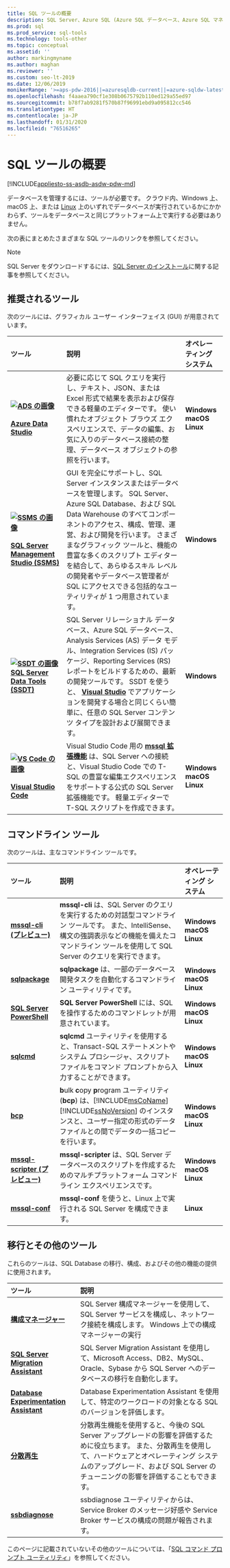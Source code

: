 ```yaml
---
title: SQL ツールの概要
description: SQL Server、Azure SQL (Azure SQL データベース、Azure SQL マネージド インスタンス、SQL 仮想マシン)、および Azure SQL データ ウェアハウス用の SQL クエリおよび管理ツール。
ms.prod: sql
ms.prod_service: sql-tools
ms.technology: tools-other
ms.topic: conceptual
ms.assetid: ''
author: markingmyname
ms.author: maghan
ms.reviewer: ''
ms.custom: seo-lt-2019
ms.date: 12/06/2019
monikerRange: '>=aps-pdw-2016||=azuresqldb-current||=azure-sqldw-latest||>=sql-server-2016||=sqlallproducts-allversions||>=sql-server-linux-2017'
ms.openlocfilehash: f4aaea790cf1e308b0675792b110ed129a55ed97
ms.sourcegitcommit: b78f7ab9281f570b87f96991ebd9a095812cc546
ms.translationtype: HT
ms.contentlocale: ja-JP
ms.lasthandoff: 01/31/2020
ms.locfileid: "76516265"
---
```

# <a name="sql-tools-overview"></a>SQL ツールの概要

[!INCLUDE[appliesto-ss-asdb-asdw-pdw-md](../includes/appliesto-ss-asdb-asdw-pdw-md.md)]

データベースを管理するには、ツールが必要です。 クラウド内、Windows 上、macOS 上、または [Linux](../linux/sql-server-linux-overview.md) 上のいずれでデータベースが実行されているかにかかわらず、ツールをデータベースと同じプラットフォーム上で実行する必要はありません。

次の表にまとめたさまざまな SQL ツールのリンクを参照してください。

> [!Note]
> SQL Server をダウンロードするには、[SQL Server のインストール](../database-engine/install-windows/install-sql-server.md)に関する記事を参照してください。

## <a name="recommended-tools"></a>推奨されるツール

次のツールには、グラフィカル ユーザー インターフェイス (GUI) が用意されています。

| ツール | 説明 | オペレーティング システム |
|:--|:--|:--|
| [ **![ADS の画像](../tools/media/overview-sql-tools/azure-data-studio.svg)</br></br>Azure Data Studio**](../azure-data-studio/download.md) | 必要に応じて SQL クエリを実行し、テキスト、JSON、または Excel 形式で結果を表示および保存できる軽量のエディターです。 使い慣れたオブジェクト ブラウズ エクスペリエンスで、データの編集、お気に入りのデータベース接続の整理、データベース オブジェクトの参照を行います。 | **Windows</br>macOS</br>Linux** |
| [ **![SSMS の画像](../tools/media/overview-sql-tools/ssms.svg)</br></br>SQL Server Management Studio (SSMS)** ](../ssms/download-sql-server-management-studio-ssms.md) | GUI を完全にサポートし、SQL Server インスタンスまたはデータベースを管理します。 SQL Server、Azure SQL Database、および SQL Data Warehouse のすべてコンポーネントのアクセス、構成、管理、運営、および開発を行います。 さまざまなグラフィック ツールと、機能の豊富な多くのスクリプト エディターを結合して、あらゆるスキル レベルの開発者やデータベース管理者が SQL にアクセスできる包括的なユーティリティが 1 つ用意されています。 | **Windows** |
| [ **![SSDT の画像](../tools/media/overview-sql-tools/ssdt.svg)</br>SQL Server Data Tools (SSDT)** ](../ssdt/download-sql-server-data-tools-ssdt.md) | SQL Server リレーショナル データベース、Azure SQL データベース、Analysis Services (AS) データ モデル、Integration Services (IS) パッケージ、Reporting Services (RS) レポートをビルドするための、最新の開発ツールです。 SSDT を使うと、 **[Visual Studio](https://visualstudio.microsoft.com/downloads/)** でアプリケーションを開発する場合と同じくらい簡単に、任意の SQL Server コンテンツ タイプを設計および展開できます。 | **Windows** |
| [ **![VS Code の画像](../tools/media/overview-sql-tools/visual-studio-code.svg)</br></br>Visual Studio Code**](https://code.visualstudio.com/) | Visual Studio Code 用の **[mssql 拡張機能](https://marketplace.visualstudio.com/items?itemName=ms-mssql.mssql)** は、SQL Server への接続と、Visual Studio Code での T-SQL の豊富な編集エクスペリエンスをサポートする公式の SQL Server 拡張機能です。 軽量エディターで T-SQL スクリプトを作成できます。 | **Windows</br>macOS</br>Linux** |

## <a name="command-line-tools"></a>コマンドライン ツール

次のツールは、主なコマンドライン ツールです。

| ツール | 説明 | オペレーティング システム |
|:--|:--|:--|
|[**mssql-cli (プレビュー)** ](mssql-cli.md)|**mssql-cli** は、SQL Server のクエリを実行するための対話型コマンドライン ツールです。 また、IntelliSense、構文の強調表示などの機能を備えたコマンドライン ツールを使用して SQL Server のクエリを実行できます。 | **Windows</br>macOS</br>Linux** |
| [**sqlpackage**](sqlpackage.md) |**sqlpackage** は、一部のデータベース開発タスクを自動化するコマンドライン ユーティリティです。 |**Windows</br>macOS</br>Linux** |
|[**SQL Server PowerShell**](../powershell/sql-server-powershell.md)| **SQL Server PowerShell** には、SQL を操作するためのコマンドレットが用意されています。 | **Windows</br>macOS</br>Linux** |
| [**sqlcmd**](sqlcmd-utility.md) |**sqlcmd** ユーティリティを使用すると、Transact-SQL ステートメントやシステム プロシージャ、スクリプト ファイルをコマンド プロンプトから入力することができます。 | **Windows</br>macOS</br>Linux** |
|[**bcp**](bcp-utility.md)|**b**ulk **c**opy **p**rogram ユーティリティ (**bcp**) は、[!INCLUDE[msCoName](../includes/msconame-md.md)] [!INCLUDE[ssNoVersion](../includes/ssnoversion-md.md)] のインスタンスと、ユーザー指定の形式のデータ ファイルとの間でデータの一括コピーを行います。| **Windows</br>macOS</br>Linux** |
|[**mssql-scripter (プレビュー)** ](https://github.com/Microsoft/mssql-scripter) | **mssql-scripter** は、SQL Server データベースのスクリプトを作成するためのマルチプラットフォーム コマンドライン エクスペリエンスです。 | **Windows</br>macOS</br>Linux** |
|[**mssql-conf**](../linux/sql-server-linux-configure-mssql-conf.md) | **mssql-conf** を使うと、Linux 上で実行される SQL Server を構成できます。 | **Linux** |

## <a name="migration-and-other-tools"></a>移行とその他のツール

これらのツールは、SQL Database の移行、構成、およびその他の機能の提供に使用されます。

| ツール | 説明 |
|:--|:--|
| **[構成マネージャー](../tools/configuration-manager/sql-server-configuration-manager-help.md)** | SQL Server 構成マネージャーを使用して、SQL Server サービスを構成し、ネットワーク接続を構成します。 Windows 上での構成マネージャーの実行|
| **[SQL Server Migration Assistant](../ssma/sql-server-migration-assistant.md)** | SQL Server Migration Assistant を使用して、Microsoft Access、DB2、MySQL、Oracle、Sybase から SQL Server へのデータベースの移行を自動化します。|
| **[Database Experimentation Assistant](../dea/database-experimentation-assistant-overview.md)** | Database Experimentation Assistant を使用して、特定のワークロードの対象となる SQL のバージョンを評価します。 |
| **[分散再生](../tools/distributed-replay/install-distributed-replay-overview.md)** | 分散再生機能を使用すると、今後の SQL Server アップグレードの影響を評価するために役立ちます。 また、分散再生を使用して、ハードウェアとオペレーティング システムのアップグレード、および SQL Server のチューニングの影響を評価することもできます。 |
| **[ssbdiagnose](../tools/ssbdiagnose/ssbdiagnose-utility-service-broker.md)** | ssbdiagnose ユーティリティからは、Service Broker のメッセージ好感や Service Broker サービスの構成の問題が報告されます。 |

このページに記載されていないその他のツールについては、「[SQL コマンド プロンプト ユーティリティ](command-prompt-utility-reference-database-engine.md)」を参照してください。